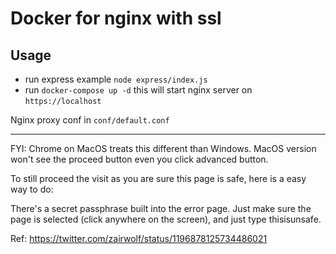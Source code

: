 # Docker for nginx with ssl

## Usage
 - run express example `node express/index.js` 
 - run `docker-compose up -d`  this will start nginx server on `https://localhost`

Nginx proxy conf in `conf/default.conf`




------------
FYI: Chrome on MacOS treats this different than Windows. MacOS version won't see the proceed button even you click advanced button.

To still proceed the visit as you are sure this page is safe, here is a easy way to do:

There's a secret passphrase built into the error page. Just make sure the page is selected (click anywhere on the screen), and just type thisisunsafe.

Ref: https://twitter.com/zairwolf/status/1196878125734486021